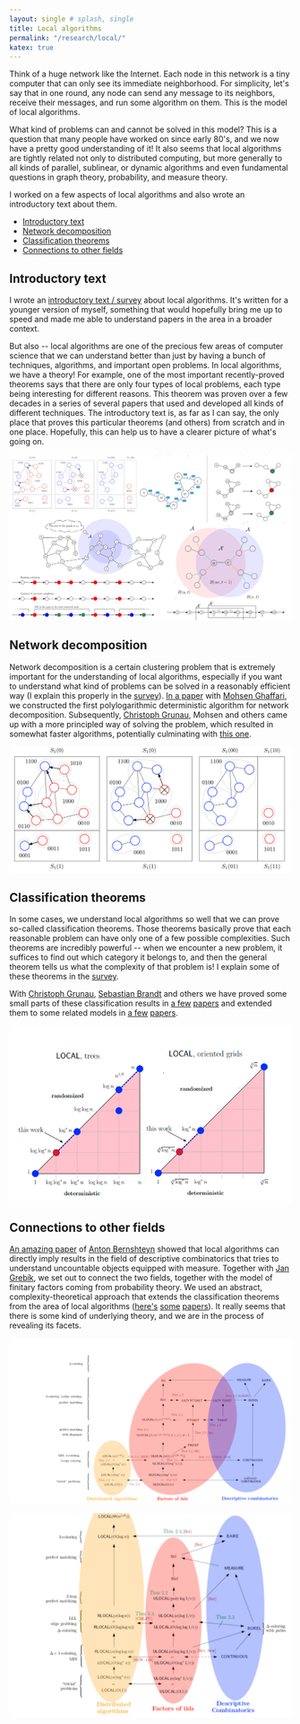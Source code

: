 ```yaml
---
layout: single # splash, single
title: Local algorithms
permalink: "/research/local/"
katex: true
---
```


Think of a huge network like the Internet. Each node in this network is a tiny computer that can only see its immediate neighborhood. For simplicity, let's say that in one round, any node can send any message to its neighbors, receive their messages, and run some algorithm on them. This is the model of local algorithms. 

What kind of problems can and cannot be solved in this model? This is a question that many people have worked on since early 80's, and we now have a pretty good understanding of it! It also seems that local algorithms are tightly related not only to distributed computing, but more generally to all kinds of parallel, sublinear, or dynamic algorithms and even fundamental questions in graph theory, probability, and measure theory. 

I worked on a few aspects of local algorithms and also wrote an introductory text about them. 

- [Introductory text](#introductory-text)
- [Network decomposition](#network-decompositions)
- [Classification theorems](#classification-theorems)
- [Connections to other fields](#connections-to-other-fields)

## Introductory text
I wrote an [introductory text / survey](https://arxiv.org/pdf/2406.19430) about local algorithms. It's written for a younger version of myself, something that would hopefully bring me up to speed and made me able to understand papers in the area in a broader context. 

But also -- local algorithms are one of the precious few areas of computer science that we can understand better than just by having a bunch of techniques, algorithms, and important open problems. In local algorithms, we have a theory! For example, one of the most important recently-proved theorems says that there are only four types of local problems, each type being interesting for different reasons. This theorem was proven over a few decades in a series of several papers that used and developed all kinds of different techniques. The introductory text is, as far as I can say, the only place that proves this particular theorems (and others) from scratch and in one place. Hopefully, this can help us to have a clearer picture of what's going on. 

[
![survey](/assets/images/collage.png "Bunch of images from the survey")
](https://arxiv.org/pdf/2406.19430)


## Network decomposition

Network decomposition is a certain clustering problem that is extremely important for the understanding of local algorithms, especially if you want to understand what kind of problems can be solved in a reasonably efficient way (I explain this properly in the [survey](https://arxiv.org/pdf/2406.19430)). [In a paper](https://arxiv.org/abs/1907.10937) with [Mohsen Ghaffari](https://people.csail.mit.edu/ghaffari/), we constructed the first polylogarithmic deterministic algorithm for network decomposition. Subsequently, [Christoph Grunau](https://people.inf.ethz.ch/cgrunau/), Mohsen and others came up with a more principled way of solving the problem, which resulted in somewhat faster algorithms, potentially culminating with [this one](https://arxiv.org/abs/2410.19516).

![Network decomposition](/assets/images/decomp.png "An image from our network decomposition paper with Mohsen")

## Classification theorems

In some cases, we understand local algorithms so well that we can prove so-called classification theorems. Those theorems basically prove that each reasonable problem can have only one of a few possible complexities. Such theorems are incredibly powerful -- when we encounter a new problem, it suffices to find out which category it belongs to, and then the general theorem tells us what the complexity of that problem is! I explain some of these theorems in the [survey](https://arxiv.org/pdf/2406.19430). 

With [Christoph Grunau](https://people.inf.ethz.ch/cgrunau/), [Sebastian Brandt](https://scbrandt.github.io/) and others we have proved some small parts of these classification results in [a few](https://arxiv.org/abs/2202.04724) [papers](https://arxiv.org/abs/2006.04625) and extended them to some related models in [a few](https://arxiv.org/abs/2103.16251) [papers](https://arxiv.org/abs/2202.04724).  

![Around log star](/assets/images/logstar.png "An image from a paper closing some gaps in the problem complexities around log* n")

## Connections to other fields

[An amazing paper](https://arxiv.org/abs/2004.04905) of [Anton Bernshteyn](https://bahtoh-math.github.io/) showed that local algorithms can directly imply results in the field of descriptive combinatorics that tries to understand uncountable objects equipped with measure. Together with [Jan Grebík](https://www.math.ucla.edu/~grebikj/), we set out to connect the two fields, together with the model of finitary factors coming from probability theory. We used an abstract, complexity-theoretical approach that extends the classification theorems from the area of local algorithms ([here's](https://arxiv.org/abs/2103.14112) [some](https://arxiv.org/abs/2103.08394) [papers](https://arxiv.org/abs/2106.02066)). It really seems that there is some kind of underlying theory, and we are in the process of revealing its facets. 

![Complexity theory of locality?](/assets/images/comp1.png "Complexity theory of locality?")

![Complexity theory of locality?](/assets/images/comp2.png "Complexity theory of locality?")


